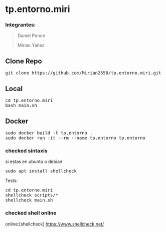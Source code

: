 # tp.entorno.miri
### **Integrantes:**
>Daniel Ponce
>
>Mirian Yañez

## Clone Repo
<pre>
git clone https://github.com/Mirian2550/tp.entorno.miri.git
</pre>
## Local
<pre>
cd tp.entorno.miri
bash main.sh
</pre>
## Docker 
<pre>
sudo docker build -t tp.entorno .
sudo docker run -it --rm --name tp.entorno tp.entorno
</pre>
### checked sintaxis
si estas en ubuntu o debian
<pre>
sudo apt install shellcheck
</pre>
Tests:
<pre>
cd tp.entorno.miri
shellcheck scripts/*
shellcheck main.sh
</pre>
### checked shell online
online:[shellcheck] https://www.shellcheck.net/